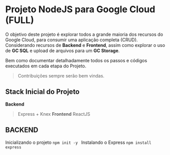 # Projeto NodeJS para Google Cloud (FULL)

O objetivo deste projeto é explorar todos a grande maioria dos recursos do Google Cloud, para consumir uma aplicação completa (CRUD). Considerando recursos de **Backend** e **Frontend**, assim como explorar o uso de **GC SQL** e upload de arquivos para um **GC Storage**.

Bem como documentar detalhadamente todos os passos e códigos executados em cada etapa do Projeto.

> Contribuições sempre serão bem vindas.

## Stack Inicial do Projeto
**Backend**
> Express + Knex
**Frontend**
> ReactJS

## BACKEND
Inicializando o projeto
```npm init -y ```
Instalando o Express
```npm install express ```